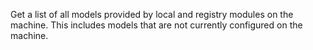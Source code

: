 Get a list of all models provided by local and registry modules on the machine.
This includes models that are not currently configured on the machine.

